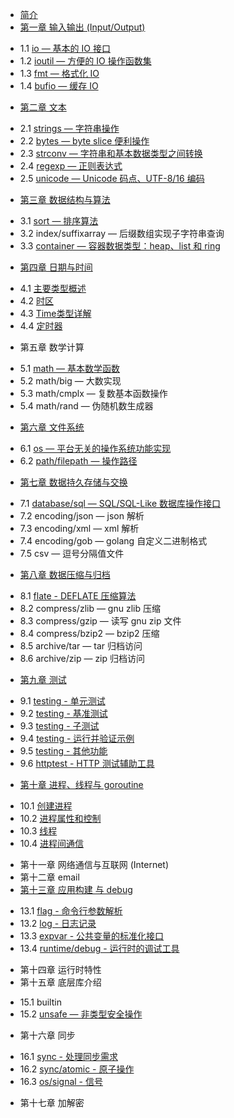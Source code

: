 * [简介](README.md)
* [第一章 输入输出 (Input/Output)](chapter01/01.0.md)
 - 1.1 [io — 基本的 IO 接口](chapter01/01.1.md)
 - 1.2 [ioutil — 方便的 IO 操作函数集](chapter01/01.2.md)
 - 1.3 [fmt — 格式化 IO](chapter01/01.3.md)
 - 1.4 [bufio — 缓存 IO](chapter01/01.4.md)
* [第二章 文本](chapter02/02.0.md)
 - 2.1 [strings — 字符串操作](chapter02/02.1.md)
 - 2.2 [bytes — byte slice 便利操作](chapter02/02.2.md)
 - 2.3 [strconv — 字符串和基本数据类型之间转换](chapter02/02.3.md)
 - 2.4 [regexp — 正则表达式](chapter02/02.4.md)
 - 2.5 [unicode — Unicode 码点、UTF-8/16 编码](chapter02/02.5.md)
* [第三章 数据结构与算法](chapter03/03.0.md)
 - 3.1 [sort — 排序算法](chapter03/03.1.md)
 - 3.2 index/suffixarray — 后缀数组实现子字符串查询
 - 3.3 [container — 容器数据类型：heap、list 和 ring](chapter03/03.3.md)
* [第四章 日期与时间](chapter04/04.0.md)
 - 4.1 [主要类型概述](chapter04/04.1.md)
 - 4.2 [时区](chapter04/04.2.md)
 - 4.3 [Time类型详解](chapter04/04.3.md)
 - 4.4 [定时器](chapter04/04.4.md)
* 第五章 数学计算
 - 5.1 [math — 基本数学函数](chapter05/05.1.md)
 - 5.2 math/big — 大数实现
 - 5.3 math/cmplx — 复数基本函数操作
 - 5.4 math/rand — 伪随机数生成器
* [第六章 文件系统](chapter06/06.0.md)
 - 6.1 [os — 平台无关的操作系统功能实现](chapter06/06.1.md)
 - 6.2 [path/filepath — 操作路径](chapter06/06.2.md)
* [第七章 数据持久存储与交换](chapter07/07.0.md)
 - 7.1 [database/sql — SQL/SQL-Like 数据库操作接口](chapter07/07.1.md)
 - 7.2 encoding/json — json 解析
 - 7.3 encoding/xml — xml 解析
 - 7.4 encoding/gob — golang 自定义二进制格式
 - 7.5 csv — 逗号分隔值文件
* [第八章 数据压缩与归档](chapter08/08.0.md)
 - 8.1 [flate - DEFLATE 压缩算法](chapter08/08.1.md)
 - 8.2 compress/zlib — gnu zlib 压缩
 - 8.3 compress/gzip — 读写 gnu zip 文件
 - 8.4 compress/bzip2 — bzip2 压缩
 - 8.5 archive/tar — tar 归档访问
 - 8.6 archive/zip — zip 归档访问
* [第九章 测试](chapter09/09.0.md)
 - 9.1 [testing - 单元测试](chapter09/09.1.md)
 - 9.2 [testing - 基准测试](chapter09/09.2.md)
 - 9.3 [testing - 子测试](chapter09/09.3.md)
 - 9.4 [testing - 运行并验证示例](chapter09/09.4.md)
 - 9.5 [testing - 其他功能](chapter09/09.5.md)
 - 9.6 [httptest - HTTP 测试辅助工具](chapter09/09.6.md)
* [第十章 进程、线程与 goroutine](chapter10/10.0.md)
 - 10.1 [创建进程](chapter10/10.1.md)
 - 10.2 [进程属性和控制](chapter10/10.2.md)
 - 10.3 [线程](chapter10/10.3.md)
 - 10.4 [进程间通信](chapter10/10.4.md)
* 第十一章 网络通信与互联网 (Internet)
* 第十二章 email
* [第十三章 应用构建 与 debug](chapter13/13.0.md)
 - 13.1 [flag - 命令行参数解析](chapter13/13.1.md)
 - 13.2 [log - 日志记录](chapter13/13.2.md)
 - 13.3 [expvar - 公共变量的标准化接口](chapter13/13.3.md)
 - 13.4 [runtime/debug - 运行时的调试工具](chapter13/13.4.md)
* 第十四章 运行时特性
* 第十五章 底层库介绍
 - 15.1 builtin
 - 15.2 [unsafe — 非类型安全操作](chapter15/15.02.md)
* 第十六章 同步
 - 16.1 [sync - 处理同步需求](chapter16/16.01.md)
 - 16.2 [sync/atomic - 原子操作](chapter16/16.02.md)
 - 16.3 [os/signal - 信号](chapter16/16.03.md)
* 第十七章 加解密
